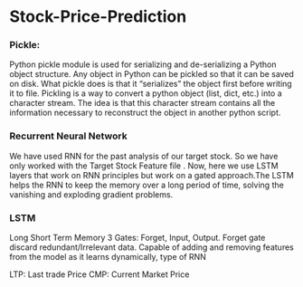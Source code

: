 # Stock-Price-Prediction

### Pickle:
Python pickle module is used for serializing and de-serializing a Python object structure. Any object in Python can be pickled so that it can be saved on disk. What pickle does is that it “serializes” the object first before writing it to file. Pickling is a way to convert a python object (list, dict, etc.) into a character stream. The idea is that this character stream contains all the information necessary to reconstruct the object in another python script.

### Recurrent Neural Network
We have used RNN for the past analysis of our target stock. So we have only worked with the Target Stock Feature file . Now, here we use LSTM layers that work on RNN principles but work on a gated approach.The LSTM helps the RNN to keep the memory over a long period of time, solving the vanishing and exploding gradient problems.

### LSTM
Long Short Term Memory
3 Gates: Forget, Input, Output. 
Forget gate discard redundant/Irrelevant data.
Capable of adding and removing features from the model as it learns dynamically, type of RNN

LTP: Last trade Price 
CMP: Current Market Price
